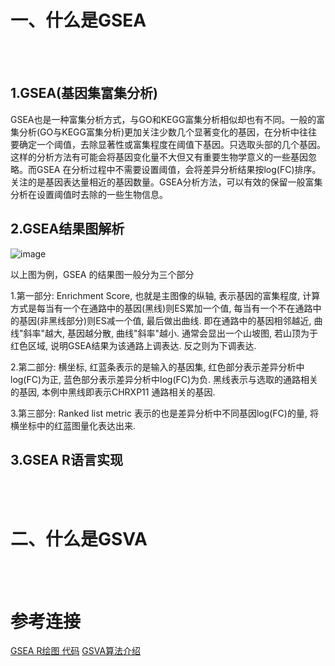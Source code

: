 # 一、什么是GSEA
<br></br>
## 1.GSEA(基因集富集分析)

GSEA也是一种富集分析方式，与GO和KEGG富集分析相似却也有不同。一般的富集分析(GO与KEGG富集分析)更加关注少数几个显著变化的基因，在分析中往往要确定一个阈值，去除显著性或富集程度在阈值下基因。只选取头部的几个基因。这样的分析方法有可能会将基因变化量不大但又有重要生物学意义的一些基因忽略。而GSEA 在分析过程中不需要设置阈值，会将差异分析结果按log(FC)排序。关注的是基因表达量相近的基因数量。GSEA分析方法，可以有效的保留一般富集分析在设置阈值时去除的一些生物信息。

## 2.GSEA结果图解析

![image](https://user-images.githubusercontent.com/102901955/168717081-1d444516-10c4-4638-a01e-a9889efd3966.png)

以上图为例，GSEA 的结果图一般分为三个部分

1.第一部分: Enrichment Score, 也就是主图像的纵轴, 表示基因的富集程度, 计算方式是每当有一个在通路中的基因(黑线)则ES累加一个值, 每当有一个不在通路中的基因(非黑线部分)则ES减一个值, 最后做出曲线. 即在通路中的基因相邻越近, 曲线"斜率"越大, 基因越分散, 曲线"斜率"越小. 通常会显出一个山坡图, 若山顶为于红色区域, 说明GSEA结果为该通路上调表达. 反之则为下调表达. 

2.第二部分: 横坐标, 红蓝条表示的是输入的基因集, 红色部分表示差异分析中log(FC)为正, 蓝色部分表示差异分析中log(FC)为负. 黑线表示与选取的通路相关的基因, 本例中黑线即表示CHRXP11 通路相关的基因. 

3.第三部分: Ranked list metric 表示的也是差异分析中不同基因log(FC)的量, 将横坐标中的红蓝图量化表达出来. 

## 3.GSEA R语言实现


<br></br>
# 二、什么是GSVA
<br></br>

##

# 参考连接
[GSEA R绘图 代码](https://zhuanlan.zhihu.com/p/358168557)
[GSVA算法介绍](https://zhuanlan.zhihu.com/p/355879724)


